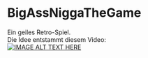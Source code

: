 BigAssNiggaTheGame
==================
Ein geiles Retro-Spiel.  
Die Idee entstammt diesem Video:  
[![IMAGE ALT TEXT HERE](http://img.youtube.com/vi/ZapOy3eH3yE/0.jpg)](http://www.youtube.com/watch?v=ZapOy3eH3yE)

